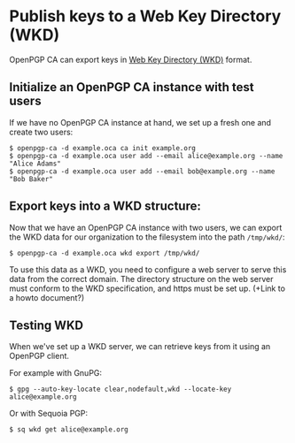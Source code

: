 # Publish keys to a Web Key Directory (WKD)

OpenPGP CA can export keys in
[Web Key Directory (WKD)](https://tools.ietf.org/html/draft-koch-openpgp-webkey-service-08)
format.

## Initialize an OpenPGP CA instance with test users

If we have no OpenPGP CA instance at hand, we set up a fresh one and create
two users:

```
$ openpgp-ca -d example.oca ca init example.org
$ openpgp-ca -d example.oca user add --email alice@example.org --name "Alice Adams"
$ openpgp-ca -d example.oca user add --email bob@example.org --name "Bob Baker"
```

## Export keys into a WKD structure:

Now that we have an OpenPGP CA instance with two users, we can export the
WKD data for our organization to the filesystem into the path `/tmp/wkd/`:

`$ openpgp-ca -d example.oca wkd export /tmp/wkd/`

To use this data as a WKD, you need to configure a web server to serve this
data from the correct domain. The directory structure on the web server must
conform to the WKD specification, and https must be set up.
(+Link to a howto document?)

## Testing WKD

When we've set up a WKD server, we can retrieve keys from it using an
OpenPGP client.

For example with GnuPG:

`$ gpg --auto-key-locate clear,nodefault,wkd --locate-key alice@example.org`

Or with Sequoia PGP:

`$ sq wkd get alice@example.org`
